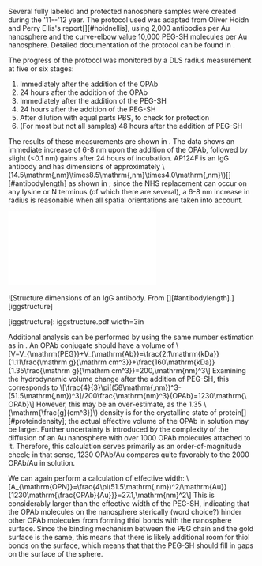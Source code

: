 Several fully labeled and protected nanosphere samples were created during the '11--'12 year. The protocol used was adapted from Oliver Hoidn and Perry Ellis's report[][#hoidnellis], using 2,000 antibodies per Au nanosphere and the curve-elbow value 10,000 PEG-SH molecules per Au nanosphere. Detailed documentation of the protocol can be found in [](#a:protocol).

The progress of the protocol was monitored by a DLS radius measurement at five or six stages:

1. Immediately after the addition of the OPAb
2. 24 hours after the addition of the OPAb
3. Immediately after the addition of the PEG-SH
4. 24 hours after the addition of the PEG-SH
5. After dilution with equal parts PBS, to check for protection
6. (For most but not all samples) 48 hours after the addition of PEG-SH

The results of these measurements are shown in [](#fullprotocol). The data shows an immediate increase of 6-8 nm upon the addition of the OPAb, followed by slight (<0.1 nm) gains after 24 hours of incubation. AP124F is an IgG antibody and has dimensions of approximately \\(14.5\mathrm{\,nm}\times8.5\mathrm{\,nm}\times4.0\mathrm{\,nm}\\)[][#antibodylength] as shown in [](#iggstructure);
since the NHS replacement can occur on any lysine or N terminus (of which there are several), a 6-8 nm increase in radius is reasonable when all spatial orientations are taken into account.

![Plot of hydrodynamic radii of multiple solutions at each step in the protocol. NOTE: PLACEHOLDER UNTIL I COLLATE ALL THE DATA.][fullprotocol]

[fullprotocol]: 2011DecPEGylation.pdf

![Structure dimensions of an IgG antibody. From [][#antibodylength].][iggstructure] 

[iggstructure]: iggstructure.pdf width=3in

Additional analysis can be performed by using the same number estimation as in [](#additionofpeg-shtonanospheres). An OPAb conjugate should have a volume of
\\[V=V_{\mathrm{PEG}}+V_{\mathrm{Ab}}=\frac{2.1\mathrm{kDa}}{1.11\frac{\mathrm g}{\mathrm cm^3}}+\frac{160\mathrm{kDa}}{1.35\frac{\mathrm g}{\mathrm cm^3}}=200\,\mathrm{nm}^3\\]
Examining the hydrodynamic volume change after the addition of PEG-SH, this corresponds to
\\[\frac{4}{3}\pi[(58\mathrm{\,nm})^3-(51.5\mathrm{\,nm})^3]/200\frac{\mathrm{nm}^3}{OPAb}=1230\mathrm{\ OPAb}\\]
However, this may be an over-estimate, as the 1.35 \\(\mathrm{\frac{g}{cm^3}}\\) density is for the crystalline state of protein[][#proteindensity]; the actual effective volume of the OPAb in solution may be larger. Further uncertainty is introduced by the complexity of the diffusion of an Au nanosphere with over 1000 OPAb molecules attached to it. Therefore, this calculation serves primarily as an order-of-magnitude check; in that sense, 1230 OPAb/Au compares quite favorably to the 2000 OPAb/Au in solution.

We can again perform a calculation of effective width: \\[A_{\mathrm{OPN}}=\frac{4\pi(51.5\mathrm{\,nm})^2/\mathrm{Au}}{1230\mathrm{\frac{OPAb}{Au}}}=27.1\,\mathrm{nm}^2\\]
This is considerably larger than the effective width of the PEG-SH, indicating that the OPAb molecules on the nanosphere sterically (word choice?) hinder other OPAb molecules from forming thiol bonds with the nanosphere surface. Since the binding mechanism between the PEG chain and the gold surface is the same, this means that there is likely additional room for thiol bonds on the surface, which means that that the PEG-SH should fill in gaps on the surface of the sphere.